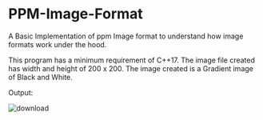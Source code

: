 # PPM-Image-Format
A Basic Implementation of ppm Image format to understand how image formats work under the hood.

This program has a minimum requirement of C++17.
The image file created has width and height of 200 x 200.
The image created is a Gradient image of Black and White.

Output:


![download](https://github.com/user-attachments/assets/4e3874c0-a3de-4388-adeb-e8285a8d7545)
